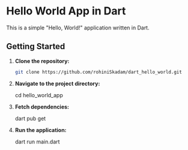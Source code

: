 # Hello World App in Dart

This is a simple "Hello, World!" application written in Dart.

## Getting Started

1. **Clone the repository:**

   ```bash
   git clone https://github.com/rohiniSkadam/dart_hello_world.git
   
2. **Navigate to the project directory:**

    cd hello_world_app
    
3. **Fetch dependencies:**

    dart pub get

4. **Run the application:**

    dart run main.dart



